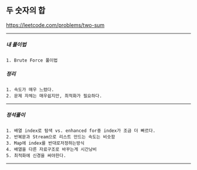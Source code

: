 ## 두 숫자의 합

https://leetcode.com/problems/two-sum

---

<h5>내 풀이법</h5>

    1. Brute Force 풀이법

<h5>정리</h5>

    1. 속도가 매우 느렸다.
    2. 문제 자체는 매우쉽지만, 최적화가 필요하다.

---

<h5>정석풀이</h5>

    1. 배열 index로 탐색 vs. enhanced for중 index가 조금 더 빠르다.
    2. 반복문과 Stream으로 리스트 만드는 속도는 비슷함
    3. Map에 index를 반대로저정하는방식
    4. 배열을 다른 자료구조로 바꾸는게 시간낭비
    5. 최적화에 신경을 써야한다.

---